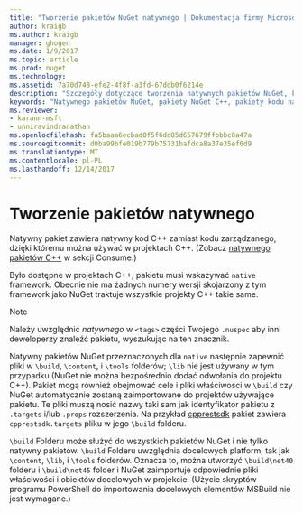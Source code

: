 ```yaml
---
title: "Tworzenie pakietów NuGet natywnego | Dokumentacja firmy Microsoft"
author: kraigb
ms.author: kraigb
manager: ghogen
ms.date: 1/9/2017
ms.topic: article
ms.prod: nuget
ms.technology: 
ms.assetid: 7a70d748-efe2-4f8f-a3fd-67ddb0f6214e
description: "Szczegóły dotyczące tworzenia natywnych pakietów NuGet, które zawiera kod w języku C++ zamiast kodu zarządzanego do użycia w projektach C++."
keywords: "Natywnego pakietów NuGet, pakiety NuGet C++, pakiety kodu natywnego, przeznaczonych dla projektów C++"
ms.reviewer:
- karann-msft
- unniravindranathan
ms.openlocfilehash: fa5baaa6ecbad0f5f6dd85d657679ffbbbc8a47a
ms.sourcegitcommit: d0ba99bfe019b779b75731bafdca8a37e35ef0d9
ms.translationtype: MT
ms.contentlocale: pl-PL
ms.lasthandoff: 12/14/2017
---
```

# <a name="creating-native-packages"></a>Tworzenie pakietów natywnego

Natywny pakiet zawiera natywny kod C++ zamiast kodu zarządzanego, dzięki któremu można używać w projektach C++. (Zobacz [natywnego pakietów C++](../consume-packages/finding-and-choosing-packages.md#native-cpp-packages) w sekcji Consume.)

Było dostępne w projektach C++, pakietu musi wskazywać `native` framework. Obecnie nie ma żadnych numery wersji skojarzony z tym framework jako NuGet traktuje wszystkie projekty C++ takie same.

> [!Note]
> Należy uwzględnić *natywnego* w `<tags>` części Twojego `.nuspec` aby inni deweloperzy znaleźć pakietu, wyszukując na ten znacznik.

Natywny pakietów NuGet przeznaczonych dla `native` następnie zapewnić pliki w `\build`, `\content`, i `\tools` folderów; `\lib` nie jest używany w tym przypadku (NuGet nie można bezpośrednio dodać odwołania do projektu C++). Pakiet mogą również obejmować cele i pliki właściwości w `\build` czy NuGet automatycznie zostaną zaimportowane do projektów używające pakietu. Te pliki muszą nosić nazwy taki sam jak identyfikator pakietu z `.targets` i/lub `.props` rozszerzenia. Na przykład [cpprestsdk](https://nuget.org/packages/cpprestsdk/) pakiet zawiera `cpprestsdk.targets` pliku w jego `\build` folderu.

`\build` Folderu może służyć do wszystkich pakietów NuGet i nie tylko natywny pakietów. `\build` Folderu uwzględnia docelowych platform, tak jak `\content`, `\lib`, i `\tools` folderów. Oznacza to, można utworzyć `\build\net40` folderu i `\build\net45` folder i NuGet zaimportuje odpowiednie pliki właściwości i obiektów docelowych w projekcie. (Użycie skryptów programu PowerShell do importowania docelowych elementów MSBuild nie jest wymagane.)
